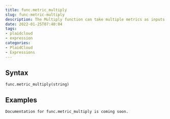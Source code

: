 ```yaml
---
title: func.metric_multiply
slug: func-metric-multiply
description: The Multiply function can take multiple metrics as inputs and multiply the values of the metrics
date: 2022-01-25T07:40:04
tags:
- plaidcloud
- expression
categories:
- PlaidCloud
- Expressions
---
```



## Syntax



```
func.metric_multiply(string)
```


## Examples



```
Documentation for func.metric_multiply is coming soon.
```
